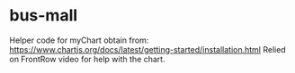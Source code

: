 # bus-mall

Helper code for myChart obtain from: https://www.chartjs.org/docs/latest/getting-started/installation.html
Relied on FrontRow video for help with the chart.